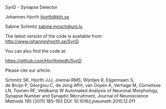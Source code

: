 SynD - Synapse Detector
 
Johannes Hjorth
hjorth@kth.se

Sabine Schmitz
sabine.mosch@uni.lu

The latest version of the code is available from:
http://www.johanneshjorth.se/SynD
 
You can also find the code at:

https://github.com/Hjorthmedh/SynD

Please cite our article:

Schmitz SK, Hjorth JJJ, Joemai RMS, Wijntjes R, Eijgenraam S,  
de Bruijn P, Georgiou C, de Jong APH, van Ooyen A, Verhage M, 
Cornelisse LN, Toonen RF, Veldkamp W 
Automated Analysis of Neuronal Morphology, Synapse Number and 
Synaptic Recruitment, Journal of Neuroscience Methods 195 (2011) 185–193
DOI: 10.1016/j.jneumeth.2010.12.011
